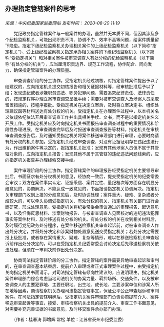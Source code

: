 ## 办理指定管辖案件的思考

### 

_来源：中央纪委国家监委网站_ _发布时间： 2020-08-20 11:19_

　　党纪政务指定管辖案件与一般案件的办理，虽然并无本质不同，但因其涉及多个纪检监察机关，可能出现职责不清、协调不力、效率不高等问题，给案件质量留下隐患。指定下级纪检监察机关办理相关案件的上级纪检监察机关（以下简称“指定机关”）、受上级纪检监察机关指定承办相关案件的下级纪检监察机关（以下简称“受指定机关”）和对相关案件被审查调查人有处分权的纪检监察机关（以下简称“有处分权的机关”），应当厘清职责边界、规范工作流程，协作配合、同向发力，确保指定管辖案件的办理质量。

　　审查调查阶段的分工协作。受指定机关经过初核，对指定管辖案件提出予以了结建议的，应向指定机关提交初核报告和相关证据材料等，经审核批准后予以了结；发现违纪或者涉嫌职务违法、职务犯罪问题，需要追究纪律责任、法律责任的，按规定程序办理立案审查调查呈批手续；需要对被审查调查人及涉案人员采取留置措施的，按程序报批。受指定机关在决定立案后，及时将立案决定书、组织处理建议函等材料送达有处分权的机关。受指定机关在办理案件过程中，以本机关名义依规依纪依法开展审查调查工作并出具相关手续、文书，而不是以指定机关名义开展工作。受指定机关应及时向指定机关书面报告审查调查过程中的重要情况和阶段性办理进展，在审查调查完毕后及时报送审查调查报告等材料。指定机关在审核审查调查报告后，及时通知受指定机关将案件移送审理部门进行审理，必要时商请有处分权的机关参加。受指定机关经过审查调查，对没有证据证明存在违纪违法行为，作出撤销案件等决定的，报指定机关批准；发现有其他涉案人员但不属于其管辖对象的，应向指定机关报告；发现其他不属于其管辖的违纪违法问题线索的，应向指定机关报告并办理线索交接手续。

　　案件审理阶段的分工协作。指定管辖案件的审理报告经受指定机关主要领导审批后，书面征求有处分权机关的意见，经协商一致后，提交受指定机关的纪委常委会审议；双方在案件事实认定、证据采信、案件定性、量纪档次等方面存在明显分歧意见的，协商解决，不能达成一致意见的，书面报请指定机关协调解决。指定机关审理部门收到上报的分歧意见后，及时协调处理；案件重大、疑难、复杂或者分歧较大的，可以牵头协调受指定机关、有处分权的机关、指定机关有关部门进行会商研究，形成处理意见。受指定机关将纪委常委会审议通过的审理报告、起诉意见书，以及忏悔反思材料、涉案财物报告、与被审查调查人见面核对的违纪违法犯罪事实等案件材料，及时移送有处分权的机关。有处分权的机关在收到相关材料后，及时履行党纪政务处分程序，在案件移送检察机关审查起诉前，对被审查调查人作出处分决定，并将处分决定和涉案财物处置意见送交受指定机关；若处分决定需要报上级批准，或者存在案情重大、疑难、复杂等情形，难以在移送检察机关审查起诉前作出处分决定的，可以在受指定机关纪委常委会讨论决定后先移送检察机关依法处理，但须在一审判决前作出处分决定。

　　协商司法指定管辖阶段的分工协作。指定管辖的案件需要异地审查起诉和审判的，在审查调查基本结束后、提前介入审理或者正式审理案件过程中，由受指定机关向指定机关书面请示，对司法指定管辖有倾向性建议的，应说明理由。指定机关案件审理部门综合考虑当地司法机关的办案力量、羁押场所、交通条件，以及被审查调查人的主要犯罪地、主要任职地、出生地、成长地、主要涉案单位和涉案人所在地等因素，商请检察机关办理司法指定管辖事宜，保证公平公正审查起诉和审判案件。在司法指定管辖明确后，受指定机关案件审理部门负责协商提前介入、案件移送审查起诉等事宜，接受、审核检察机关出具的提前介入、审查工作书面意见，对需要补充完善证据的书面意见，及时移交案件承办部门办理。

　　（作者：桂春涛 郭增辉 常松 单位：江苏省泰州市纪委监委）